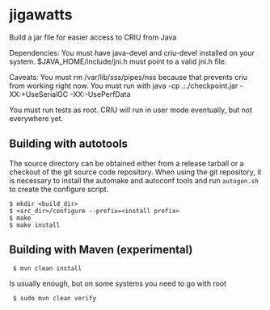 # jigawatts

Build a jar file for easier access to CRIU from Java

Dependencies:
You must have java-devel and criu-devel installed on your system.
$JAVA_HOME/include/jni.h must point to a valid jni.h file.

Caveats:
   You must rm /var/lib/sss/pipes/nss because that prevents criu from working right now.
   You must run with java -cp .:./checkpoint.jar -XX:+UseSerialGC -XX:-UsePerfData
   
   
   You must run tests as root.  CRIU will run in user mode eventually, but not everywhere yet.

## Building with autotools

The source directory can be obtained either from a release tarball
or a checkout of the git source code repository.  When using the
git repository, it is necessary to install the automake and autoconf
tools and run `autogen.sh` to create the configure script.

```
$ mkdir <build_dir>
$ <src_dir>/configure --prefix=<install prefix>
$ make
$ make install
```

## Building with Maven (experimental)

```
 $ mvn clean install
```
Is usually enough, but on some systems you need to go with root
```
 $ sudo mvn clean verify
```

